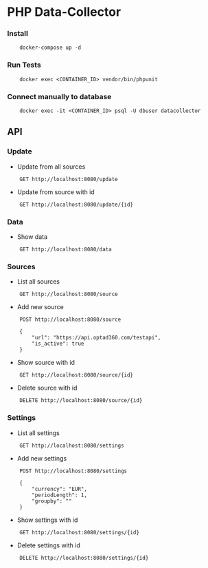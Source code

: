 # PHP Data-Collector

### Install
```
    docker-compose up -d
```

### Run Tests
```
    docker exec <CONTAINER_ID> vendor/bin/phpunit
```

### Connect manually to database
```
    docker exec -it <CONTAINER_ID> psql -U dbuser datacollector
```

## API
### Update
* Update from all sources
```
    GET http://localhost:8080/update
```
* Update from source with id
```
    GET http://localhost:8080/update/{id}
```

### Data
* Show data
```
    GET http://localhost:8080/data
```
### Sources

* List all sources
```
    GET http://localhost:8080/source
```
* Add new source
```
    POST http://localhost:8080/source

    {
        "url": "https://api.optad360.com/testapi",
        "is_active": true
    }
```
* Show source with id
```
    GET http://localhost:8080/source/{id}
```
* Delete source with id
```
    DELETE http://localhost:8080/source/{id}
```

### Settings
* List all settings
```
    GET http://localhost:8080/settings
```
* Add new settings
```
    POST http://localhost:8080/settings

    {
        "currency": "EUR",
        "periodLength": 1,
        "groupby": ""
    }
```
* Show settings with id
```
    GET http://localhost:8080/settings/{id}
```
* Delete settings with id
```
    DELETE http://localhost:8080/settings/{id}
```
